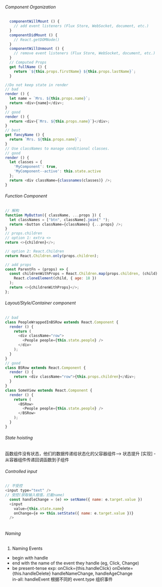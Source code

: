 ###### Component Organization
```javascript
  componentWillMount () {
    // add event listeners (Flux Store, WebSocket, document, etc.)
  }
  componentDidMount () {
    // React.getDOMNode()
  }
  componentWillUnmount () {
    // remove event listeners (Flux Store, WebSocket, document, etc.)
  }
  // Computed Props
  get fullName () {
    return `${this.props.firstName} ${this.props.lastName}`;
  }
```
```javascript
//Do not keep state in render
// bad
render () {
  let name = `Mrs. ${this.props.name}`;  
  return <div>{name}</div>;
}
// good
render () {
  return <div>{`Mrs. ${this.props.name}`}</div>;
}
// best
get fancyName () {
  return `Mrs. ${this.props.name}`;
}
// Use classNames to manage conditional classes.
// good
render () {
  let classes = {
    'MyComponent': true,
    'MyComponent--active': this.state.active
  };
  return <div className={classnames(classes)} />;
}
```

###### Function Component 
```javascript
// 解构
function MyButton({ className, ...props }) {
  let classNames = ["btn", className].join(" ");
  return <button className={classNames} {...props} />;
}
// props.children
// option 1: extra <>
return <>{children}</>;

// option 2: React.Children
return React.Children.only(props.children);

// add props 
const ParentFn = (props) => { 
  const childrenWithProps = React.Children.map(props.children, (child) =>
    React.cloneElement(child, { age: 18 })
  );
  return <>{childrenWithProps}</>;
};
```

###### Layout/Style/Container component
```javascript
// bad
class PeopleWrappedInBSRow extends React.Component {
  render () {
    return (
      <div className="row">
        <People people={this.state.people} />
      </div>
    );
  }
}
// good
class BSRow extends React.Component {
  render () {
    return <div className="row">{this.props.children}</div>;
  }
} 
class SomeView extends React.Component {
  render () {
    return (
      <BSRow>
        <People people={this.state.people} />
      </BSRow>
    );
  }
}
``` 


###### State hoisting
函数组件没有状态，他们的数据传递给状态化的父容器组件--> 状态提升
[实现] -从容器组件传递回调函数到子组件

###### Controlled input
```javascript
// 不受控
<input type="text" />
// 受控(获取输入框值，拦截name)
  const handleChange = (e) => setName({ name: e.target.value })
  <input
    value={this.state.name}
    onChange={e => this.setState({ name: e.target.value })}
  />
 
``` 

###### Naming
 1. Naming Events
  - begin with handle
  - end with the name of the event they handle (eg, Click, Change)
  - be present-tense
  exp: onClick={this.handleClick} onDelete={this.handleDelete} handleNameChange, handleAgeChange  
  in-all: handleEvent 根据不同的 event.type 组织事件